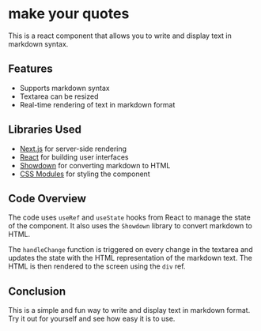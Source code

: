 # make your quotes

This is a react component that allows you to write and display text in markdown syntax.

## Features

- Supports markdown syntax
- Textarea can be resized
- Real-time rendering of text in markdown format

## Libraries Used

- [Next.js](https://nextjs.org/) for server-side rendering
- [React](https://reactjs.org/) for building user interfaces
- [Showdown](https://github.com/showdownjs/showdown) for converting markdown to HTML
- [CSS Modules](https://github.com/css-modules/css-modules) for styling the component

## Code Overview

The code uses `useRef` and `useState` hooks from React to manage the state of the component. It also uses the `Showdown` library to convert markdown to HTML.

The `handleChange` function is triggered on every change in the textarea and updates the state with the HTML representation of the markdown text. The HTML is then rendered to the screen using the `div` ref.

## Conclusion

This is a simple and fun way to write and display text in markdown format. Try it out for yourself and see how easy it is to use.
